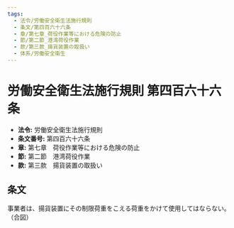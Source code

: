 ```yaml
---
tags:
  - 法令/労働安全衛生法施行規則
  - 条文/第四百六十六条
  - 章/第七章_荷役作業等における危険の防止
  - 節/第二節_港湾荷役作業
  - 款/第三款_揚貨装置の取扱い
  - 体系/労働安全衛生
---
```

# 労働安全衛生法施行規則 第四百六十六条

- **法令:** 労働安全衛生法施行規則
- **条文番号:** 第四百六十六条
- **章:** 第七章　荷役作業等における危険の防止
- **節:** 第二節　港湾荷役作業
- **款:** 第三款　揚貨装置の取扱い

## 条文
事業者は、揚貨装置にその制限荷重をこえる荷重をかけて使用してはならない。
（合図）

